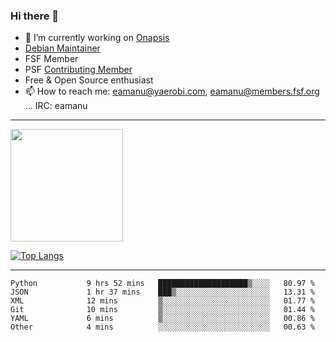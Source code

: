 ### Hi there 👋


- 🔭 I’m currently working on [Onapsis](http://onapsis.com)
- [Debian Maintainer](https://qa.debian.org/developer.php?login=eamanu%40yaerobi.com)
- FSF Member
- PSF [Contributing Member](https://www.python.org/psf/membership/#what-membership-classes-are-there)
- Free & Open Source enthusiast 
- 📫 How to reach me: eamanu@yaerobi.com, eamanu@members.fsf.org ... IRC: eamanu

---

<img height="180em" src="https://github-readme-stats.vercel.app/api?theme=dark&username=eamanu&show_icons=true&hide_border=true&&count_private=true&include_all_commits=true" />

[![Top Langs](https://github-readme-stats.vercel.app/api/top-langs/?theme=dark&username=eamanu&layout=compact)](https://github.com/anuraghazra/github-readme-stats)

---

<!--START_SECTION:waka-->

```text
Python           9 hrs 52 mins   ████████████████████▒░░░░   80.97 %
JSON             1 hr 37 mins    ███▒░░░░░░░░░░░░░░░░░░░░░   13.31 %
XML              12 mins         ▒░░░░░░░░░░░░░░░░░░░░░░░░   01.77 %
Git              10 mins         ▒░░░░░░░░░░░░░░░░░░░░░░░░   01.44 %
YAML             6 mins          ▒░░░░░░░░░░░░░░░░░░░░░░░░   00.86 %
Other            4 mins          ░░░░░░░░░░░░░░░░░░░░░░░░░   00.63 %
```

<!--END_SECTION:waka-->
